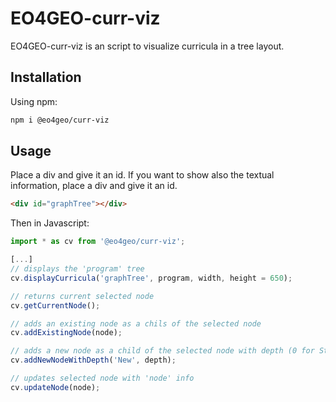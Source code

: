 # EO4GEO-curr-viz

EO4GEO-curr-viz is an script to visualize curricula in a tree layout.

## Installation

Using npm: 

```bash
npm i @eo4geo/curr-viz
```


## Usage

Place a div and give it an id. If you want to show also the textual information, place a div and give it an id.
```html
<div id="graphTree"></div>

```

Then in Javascript:
```javascript
import * as cv from '@eo4geo/curr-viz';

[...]
// displays the 'program' tree
cv.displayCurricula('graphTree', program, width, height = 650);

// returns current selected node
cv.getCurrentNode();

// adds an existing node as a chils of the selected node
cv.addExistingNode(node);

// adds a new node as a child of the selected node with depth (0 for Study program, 1 for Modules, 2 for Courses and 3 for Lectures)
cv.addNewNodeWithDepth('New', depth);

// updates selected node with 'node' info
cv.updateNode(node);

```

